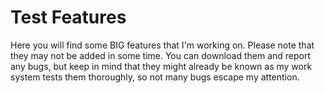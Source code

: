 # Test Features

Here you will find some BIG features that I'm working on. Please note that they may not be added in some time. You can download them and report any bugs, but keep in mind that they might already be known as my work system tests them thoroughly, so not many bugs escape my attention.
